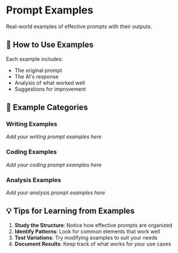 # Prompt Examples

Real-world examples of effective prompts with their outputs.

## 📝 How to Use Examples

Each example includes:
- The original prompt
- The AI's response
- Analysis of what worked well
- Suggestions for improvement

## 🎯 Example Categories

### Writing Examples
*Add your writing prompt examples here*

### Coding Examples
*Add your coding prompt examples here*

### Analysis Examples
*Add your analysis prompt examples here*

## 💡 Tips for Learning from Examples

1. **Study the Structure**: Notice how effective prompts are organized
2. **Identify Patterns**: Look for common elements that work well
3. **Test Variations**: Try modifying examples to suit your needs
4. **Document Results**: Keep track of what works for your use cases 